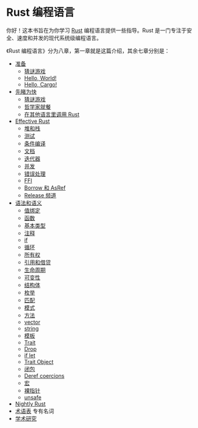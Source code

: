Rust 编程语言
===

你好！这本书旨在为你学习 [Rust](http://www.rust-lang.org/) 编程语言提供一些指导。Rust 是一门专注于安全、速度和并发的现代系统级编程语言。

《Rust 编程语言》分为八章，第一章就是这篇介绍，其余七章分别是：

* [准备](getting_started/README.md)
    * [猜谜游戏](guessgame.md)
	* [Hello, World!](getting_started/helloworld.md)
	* [Hello, Cargo!](getting_started/cargo.md)
* [先睹为快](learn_rust/README.md)
	* [猜谜游戏](learn_rust/guessgame.md)
    * [哲学家就餐](learn_rust/dining.md)
	* [在其他语言里调用 Rust](learn_rust/ffi.md)
* [Effective Rust](effective_rust/README.md)
    * [堆和栈](effective_rust/stackheap.md)
    * [测试](effective_rust/test.md)
    * [条件编译](effective_rust/conditianalcompilation.md)
    * [文档](effective_rust/document.md)
    * [迭代器](effective_rust/iterator.md)
    * [并发](effective_rust/concurrency.md)
    * [错误处理](effective_rust/error.md)
    * [FFI](effective_rust/ffi.md)
    * [Borrow 和 AsRef](effective_rust/borrow.md)
    * [Release 频道](effective_rust/release.md)
* [语法和语义](syntax_sematic/README.md)
    * [值绑定](syntax_sematic/binding.md)
    * [函数](syntax_sematic/function.md)
    * [基本类型](syntax_sematic/basic.md)
    * [注释](syntax_sematic/comment.md)
    * [if](syntax_sematic/if.md)
    * [循环](syntax_sematic/loop.md)
    * [所有权](syntax_sematic/ownership.md)
    * [引用和借贷](syntax_sematic/borrow.md)
    * [生命周期](syntax_sematic/lifetime.md)
    * [可变性](syntax_sematic/mutability.md)
    * [结构体](syntax_sematic/struct.md)
    * [枚举](syntax_sematic/enum.md)
    * [匹配](syntax_sematic/match.md)
    * [模式](syntax_sematic/pattern.md)
    * [方法](syntax_sematic/method.md)
    * [vector](syntax_sematic/)
    * [string](syntax_sematic/string.md)
    * [模板](syntax_sematic/generic.md)
    * [Trait](syntax_sematic/trait.md)
    * [Drop](syntax_sematic/drop.md)
    * [if let](syntax_sematic/)
    * [Trait Object](syntax_sematic/traitobject.md)
    * [闭包](syntax_sematic/closure.md)
    * [Deref coercions](syntax_sematic/deref.md)
    * [宏](syntax_sematic/macro.md)
    * [裸指针](syntax_sematic/pointer.md)
    * [unsafe](syntax_sematic/unsafe.md)
* [Nightly Rust](nightly_rust/README.md)
* [术语表](glossary/glossary.md) 专有名词
* [学术研究](academic_research/README.md)